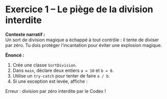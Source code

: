 # Exercice 1 – Le piège de la division interdite

**Contexte narratif :**  
Un sort de division magique a échappé à tout contrôle : il tente de diviser par zéro. Tu dois protéger l’incantation pour éviter une explosion magique.

**Énoncé :**  
1. Crée une classe `SortDivision`.  
2. Dans `main`, déclare deux entiers `a = 10` et `b = 0`.  
3. Utilise un `try-catch` pour tenter de faire `a / b`.  
4. Si une exception est levée, affiche :  

Erreur : division par zéro interdite par le Codex !
